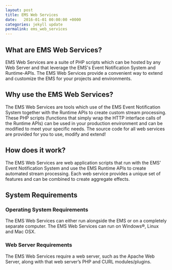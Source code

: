 ```yaml
---
layout: post
title: EMS Web Services
date:   2016-01-01 00:00:00 +0000
categories: jekyll update
permalink: ems_web_services
---
```


## What are EMS Web Services? 

EMS Web Services are a suite of PHP scripts which can be hosted by any Web Server and that leverage the EMS's Event Notification System and Runtime-APIs. The EMS Web Services provide a convenient way to extend and customize the EMS for your projects and environments.


## Why use the EMS Web Services? 

The EMS Web Services are tools which use of the EMS Event Notification System together with the Runtime APIs to create custom stream processing. These PHP scripts (functions that simply wrap the HTTP interface calls of the Runtime APIs) can be used in your production environment and can be modified to meet your specific needs. The source code for all web services are provided for you to use, modify and extend!


## How does it work? 

The EMS Web Services are web application scripts that run with the EMS’ Event Notification System and use the EMS Runtime APIs to create automated stream processing. Each web service provides a unique set of features and can be combined to create aggregate effects.


## System Requirements 

### Operating System Requirements

The EMS Web Services can either run alongside the EMS or on a completely separate computer. The EMS Web Services can run on Windows®, Linux and Mac OSX.

### Web Server Requirements

The EMS Web Services require a web server, such as the Apache Web Server, along with that web server’s PHP and CURL modules/plugins.
